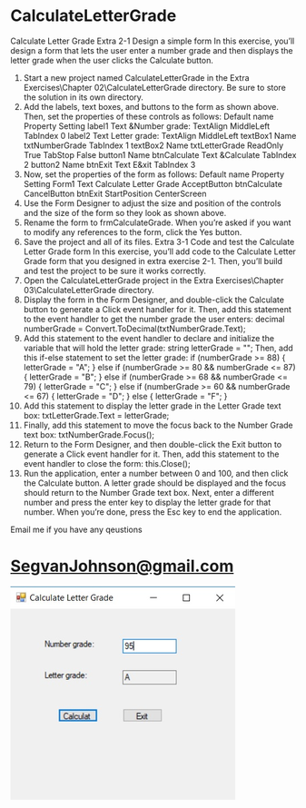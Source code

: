 # CalculateLetterGrade
Calculate Letter Grade
Extra 2-1	Design a simple form
In this exercise, you’ll design a form that lets the user enter a number grade and then displays the letter grade when the user clicks the Calculate button. 
 
1.	Start a new project named CalculateLetterGrade in the Extra Exercises\Chapter 02\CalculateLetterGrade directory. Be sure to store the solution in its own directory.
2.	Add the labels, text boxes, and buttons to the form as shown above. Then, set the properties of these controls as follows:
Default name	Property	Setting
label1	Text	&Number grade:
TextAlign	MiddleLeft
TabIndex	0
label2	Text	Letter grade:
TextAlign	MiddleLeft
textBox1	Name	txtNumberGrade
TabIndex	1
textBox2	Name	txtLetterGrade
ReadOnly	True
TabStop	False
button1	Name	btnCalculate 
Text	&Calculate
TabIndex	2
button2	Name	btnExit
Text	E&xit
TabIndex	3
3.	Now, set the properties of the form as follows:
Default name	Property	Setting
Form1	Text	Calculate Letter Grade
AcceptButton	btnCalculate
CancelButton	btnExit
StartPosition	CenterScreen
4.	Use the Form Designer to adjust the size and position of the controls and the size of the form so they look as shown above.
5.	Rename the form to frmCalculateGrade. When you’re asked if you want to modify any references to the form, click the Yes button.
6.	Save the project and all of its files.
Extra 3-1	Code and test the Calculate Letter Grade form
In this exercise, you’ll add code to the Calculate Letter Grade form that you designed in extra exercise 2-1. Then, you’ll build and test the project to be sure it works correctly.
1.	Open the CalculateLetterGrade project in the Extra Exercises\Chapter 03\CalculateLetterGrade directory.
2.	Display the form in the Form Designer, and double-click the Calculate button to generate a Click event handler for it. Then, add this statement to the event handler to get the number grade the user enters:
decimal numberGrade = Convert.ToDecimal(txtNumberGrade.Text);
3.	Add this statement to the event handler to declare and initialize the variable that will hold the letter grade:
string letterGrade = "";
Then, add this if-else statement to set the letter grade:
if (numberGrade >= 88)
{
    letterGrade = "A";
}
else if (numberGrade >= 80 && numberGrade <= 87)
{
    letterGrade = "B";
}
else if (numberGrade >= 68 && numberGrade <= 79)
{
    letterGrade = "C";
}
else if (numberGrade >= 60 && numberGrade <= 67)
{
    letterGrade = "D";
}
else
{
    letterGrade = "F";
}
4.	Add this statement to display the letter grade in the Letter Grade text box:
txtLetterGrade.Text = letterGrade;
5.	Finally, add this statement to move the focus back to the Number Grade text box:
txtNumberGrade.Focus();
6.	Return to the Form Designer, and then double-click the Exit button to generate a Click event handler for it. Then, add this statement to the event handler to close the form:
this.Close();
7.	Run the application, enter a number between 0 and 100, and then click the Calculate button. A letter grade should be displayed and the focus should return to the Number Grade text box. Next, enter a different number and press the enter key to display the letter grade for that number. When you’re done, press the Esc key to end the application.

 Email me if you have any qeustions 
# SegvanJohnson@gmail.com


![alt text](https://github.com/SegvanJohnson/CalculateLetterGrade/blob/master/CalculateLetterGrade-screenshot.jpg)
